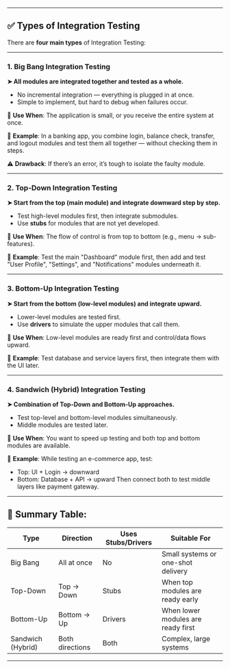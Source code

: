 
---

## ✅ Types of Integration Testing

There are **four main types** of Integration Testing:

---

### 1. **Big Bang Integration Testing**

**➤ All modules are integrated together and tested as a whole.**

* No incremental integration — everything is plugged in at once.
* Simple to implement, but hard to debug when failures occur.

🔹 **Use When**: The application is small, or you receive the entire system at once.

🧪 **Example**: In a banking app, you combine login, balance check, transfer, and logout modules and test them all together — without checking them in steps.

⚠️ **Drawback**: If there’s an error, it’s tough to isolate the faulty module.

---

### 2. **Top-Down Integration Testing**

**➤ Start from the top (main module) and integrate downward step by step.**

* Test high-level modules first, then integrate submodules.
* Use **stubs** for modules that are not yet developed.

🔹 **Use When**: The flow of control is from top to bottom (e.g., menu → sub-features).

🧪 **Example**: Test the main "Dashboard" module first, then add and test "User Profile", "Settings", and "Notifications" modules underneath it.

---

### 3. **Bottom-Up Integration Testing**

**➤ Start from the bottom (low-level modules) and integrate upward.**

* Lower-level modules are tested first.
* Use **drivers** to simulate the upper modules that call them.

🔹 **Use When**: Low-level modules are ready first and control/data flows upward.

🧪 **Example**: Test database and service layers first, then integrate them with the UI later.

---

### 4. **Sandwich (Hybrid) Integration Testing**

**➤ Combination of Top-Down and Bottom-Up approaches.**

* Test top-level and bottom-level modules simultaneously.
* Middle modules are tested later.

🔹 **Use When**: You want to speed up testing and both top and bottom modules are available.

🧪 **Example**: While testing an e-commerce app, test:

* Top: UI + Login → downward
* Bottom: Database + API → upward
  Then connect both to test middle layers like payment gateway.

---

## 🧩 Summary Table:

| Type              | Direction       | Uses Stubs/Drivers | Suitable For                       |
| ----------------- | --------------- | ------------------ | ---------------------------------- |
| Big Bang          | All at once     | No                 | Small systems or one-shot delivery |
| Top-Down          | Top → Down      | Stubs              | When top modules are ready early   |
| Bottom-Up         | Bottom → Up     | Drivers            | When lower modules are ready first |
| Sandwich (Hybrid) | Both directions | Both               | Complex, large systems             |

---
